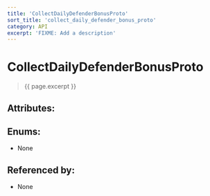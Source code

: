 ```yaml
---
title: 'CollectDailyDefenderBonusProto'
sort_title: 'collect_daily_defender_bonus_proto'
category: API
excerpt: 'FIXME: Add a description'
---
```


[comment]: <> (THIS PART IS GENERATED - AKA DON'T EDIT THIS PART MANUALLY)

# CollectDailyDefenderBonusProto

> {{ page.excerpt }}

## Attributes:


## Enums:

- None

## Referenced by:

- None

[comment]: <> (YOU CAN EDIT AFTER THIS)
